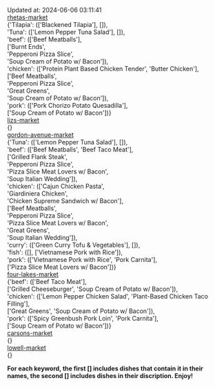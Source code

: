 Updated at: 2024-06-06 03:11:41  
[rhetas-market](https://wisc-housingdining.nutrislice.com/menu/rhetas-market/dinner/2024-06-06)  
{'Tilapia': (['Blackened Tilapia'], []),  
 'Tuna': (['Lemon Pepper Tuna Salad'], []),  
 'beef': (['Beef Meatballs'],  
          ['Burnt Ends',  
           'Pepperoni Pizza Slice',  
           'Soup Cream of Potato w/ Bacon']),  
 'chicken': (['Protein Plant Based Chicken Tender', 'Butter Chicken'],  
             ['Beef Meatballs',  
              'Pepperoni Pizza Slice',  
              'Great Greens',  
              'Soup Cream of Potato w/ Bacon']),  
 'pork': (['Pork Chorizo Potato Quesadilla'],  
          ['Soup Cream of Potato w/ Bacon'])}  
[lizs-market](https://wisc-housingdining.nutrislice.com/menu/lizs-market/dinner/2024-06-06)  
{}  
[gordon-avenue-market](https://wisc-housingdining.nutrislice.com/menu/gordon-avenue-market/dinner/2024-06-06)  
{'Tuna': (['Lemon Pepper Tuna Salad'], []),  
 'beef': (['Beef Meatballs', 'Beef Taco Meat'],  
          ['Grilled Flank Steak',  
           'Pepperoni Pizza Slice',  
           'Pizza Slice Meat Lovers w/ Bacon',  
           'Soup Italian Wedding']),  
 'chicken': (['Cajun Chicken Pasta',  
              'Giardiniera Chicken',  
              'Chicken Supreme Sandwich w/ Bacon'],  
             ['Beef Meatballs',  
              'Pepperoni Pizza Slice',  
              'Pizza Slice Meat Lovers w/ Bacon',  
              'Great Greens',  
              'Soup Italian Wedding']),  
 'curry': (['Green Curry Tofu & Vegetables'], []),  
 'fish': ([], ['Vietnamese Pork with Rice']),  
 'pork': (['Vietnamese Pork with Rice', 'Pork Carnita'],  
          ['Pizza Slice Meat Lovers w/ Bacon'])}  
[four-lakes-market](https://wisc-housingdining.nutrislice.com/menu/four-lakes-market/dinner/2024-06-06)  
{'beef': (['Beef Taco Meat'],  
          ['Grilled Cheeseburger', 'Soup Cream of Potato w/ Bacon']),  
 'chicken': (['Lemon Pepper Chicken Salad', 'Plant-Based Chicken Taco Filling'],  
             ['Great Greens', 'Soup Cream of Potato w/ Bacon']),  
 'pork': (['Spicy Greenbush Pork Loin', 'Pork Carnita'],  
          ['Soup Cream of Potato w/ Bacon'])}  
[carsons-market](https://wisc-housingdining.nutrislice.com/menu/carsons-market/dinner/2024-06-06)  
{}  
[lowell-market](https://wisc-housingdining.nutrislice.com/menu/lowell-market/dinner/2024-06-06)  
{}  
  
**For each keyword, the first [] includes dishes that contain it in their names, the second [] includes dishes in their discription. Enjoy!**  

